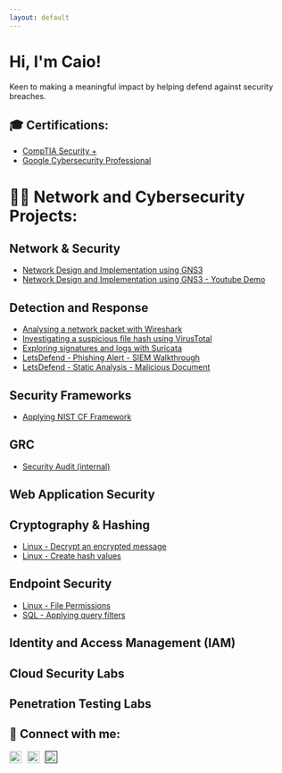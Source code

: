 ```yaml
---
layout: default
---
```


# Hi, I'm Caio!  

Keen to making a meaningful impact by helping defend against security breaches.

## 🎓 Certifications:

- [CompTIA Security +](https://www.credly.com/badges/a33f25c3-faa1-4d63-8b89-a76751bed636)
- [Google Cybersecurity Professional]()

# 👨‍💻 Network and Cybersecurity Projects:

## Network & Security
- [Network Design and Implementation using GNS3](./dpl_network.html)
- [Network Design and Implementation using GNS3 - Youtube Demo](https://www.youtube.com/watch?v=gJICfH8BdH4&t=983s)

## Detection and Response
- [Analysing a network packet with Wireshark](./pkt_wireshark.html)
- [Investigating a suspicious file hash using VirusTotal](./file_virustotal.html)
- [Exploring signatures and logs with Suricata](./log_suricata.html)
- [LetsDefend - Phishing Alert - SIEM Walkthrough](./ld_siem.html)
- [LetsDefend - Static Analysis - Malicious Document](./ld_st_analysis_maldoc.html)

## Security Frameworks
- [Applying NIST CF Framework](#)

## GRC
- [Security Audit (internal)](https://caiofrnca.github.io/)

## Web Application Security
<!-- Placeholder content for future links -->

## Cryptography & Hashing
- [Linux - Decrypt an encrypted message](./decrypt_encrypted_msg.html)
- [Linux - Create hash values](./hash_values.html)

## Endpoint Security
- [Linux - File Permissions](./file_permissions.html)
- [SQL - Applying query filters](./sql_filter.html)

## Identity and Access Management (IAM)
<!-- Placeholder content for future links -->

## Cloud Security Labs
<!-- Placeholder content for future links -->

## Penetration Testing Labs
<!-- Placeholder content for future links -->


## 🤳 Connect with me:
<div style="display: flex; align-items: center;">
  <a href="mailto:braga.caio@outlook.com">
    <img alt="CaioFranca | Email" width="22px" src="https://cdn.jsdelivr.net/npm/simple-icons@v3/icons/gmail.svg" style="margin-right: 10px;" />
  </a>
  <a href="https://linkedin.com/in/caiofranca">
    <img alt="CaioFranca | LinkedIn" width="22px" src="https://cdn.jsdelivr.net/npm/simple-icons@v3/icons/linkedin.svg" style="margin-right: 10px;" />
  </a>
  <a href="">
    <img alt="YourName | GitHub" width="22px" src="https://cdn.jsdelivr.net/npm/simple-icons@v3/icons/github.svg" />
  </a>
</div>
